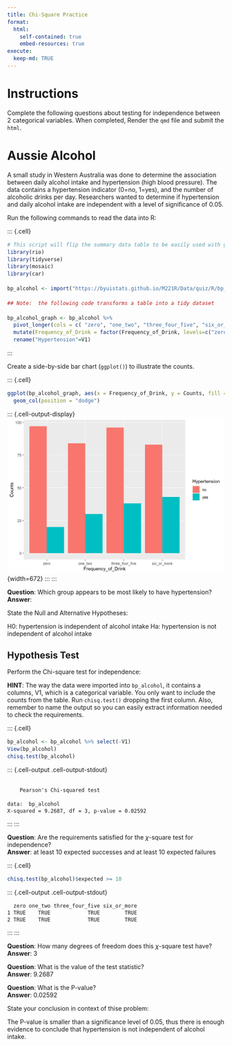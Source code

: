 ```yaml
---
title: Chi-Square Practice
format:
  html:
    self-contained: true
    embed-resources: true
execute: 
  keep-md: TRUE
---
```








# Instructions

Complete the following questions about testing for independence between 2 categorical variables.  When completed, Render the `qmd` file and submit the `html`.


# Aussie Alcohol

A small study in Western Australia was done to determine the association between daily alcohol intake and hypertension (high blood pressure).  The data contains a hypertension indicator (0=no, 1=yes), and the number of alcoholic drinks per day.  Researchers wanted to determine if hypertension and daily alcohol intake are independent with a level of significance of 0.05.

Run the following commands to read the data into R:



::: {.cell}

```{.r .cell-code}
# This script will flip the summary data table to be easily used with geom_col()
library(rio)
library(tidyverse)
library(mosaic)
library(car)

bp_alcohol <- import("https://byuistats.github.io/M221R/Data/quiz/R/bp_alcohol.csv") 

## Note:  the following code transforms a table into a tidy dataset

bp_alcohol_graph <- bp_alcohol %>% 
  pivot_longer(cols = c( "zero", "one_two", "three_four_five", "six_or_more" ), values_to = "Counts", names_to = "Frequency_of_Drink") %>%
  mutate(Frequency_of_Drink = factor(Frequency_of_Drink, levels=c("zero", "one_two","three_four_five", "six_or_more"))) %>%
  rename("Hypertension"=V1)
```
:::



Create a side-by-side bar chart (`ggplot()`) to illustrate the counts. 



::: {.cell}

```{.r .cell-code}
ggplot(bp_alcohol_graph, aes(x = Frequency_of_Drink, y = Counts, fill = Hypertension)) +
  geom_col(position = "dodge") 
```

::: {.cell-output-display}
![](12-Chi_Square_Practice_files/figure-html/unnamed-chunk-2-1.png){width=672}
:::
:::



__Question__:  Which group appears to be most likely to have hypertension?  
__Answer__:  


State the Null and Alternative Hypotheses:

H0:  hypertension is independent of alcohol intake 
Ha:  hypertension is not independent of alcohol intake 


## Hypothesis Test

Perform the Chi-square test for independence:

__HINT__:  The way the data were imported into `bp_alcohol`, it contains a columns, V1, which is a categorical variable.  You only want to include the counts from the table.  Run `chisq.test()` dropping the first column.  Also, remember to name the output so you can easily extract information needed to check the requirements.



::: {.cell}

```{.r .cell-code}
bp_alcohol <- bp_alcohol %>% select(-V1)
View(bp_alcohol)
chisq.test(bp_alcohol)
```

::: {.cell-output .cell-output-stdout}

```

	Pearson's Chi-squared test

data:  bp_alcohol
X-squared = 9.2687, df = 3, p-value = 0.02592
```


:::
:::



__Question__:  Are the requirements satisfied for the $\chi$-square test for independence?  
__Answer__:  at least 10 expected successes and at least 10 expected failures



::: {.cell}

```{.r .cell-code}
chisq.test(bp_alcohol)$expected >= 10
```

::: {.cell-output .cell-output-stdout}

```
  zero one_two three_four_five six_or_more
1 TRUE    TRUE            TRUE        TRUE
2 TRUE    TRUE            TRUE        TRUE
```


:::
:::




__Question__:  How many degrees of freedom does this $\chi$-square test have?  
__Answer__:  3


__Question__:  What is the value of the test statistic?  
__Answer__:  9.2687

__Question__:  What is the P-value?  
__Answer__:  0.02592

State your conclusion in context of thise problem:

The P-value is smaller than a significance level of 0.05, thus there is enough evidence to conclude that hypertension is not independent of alcohol intake.



